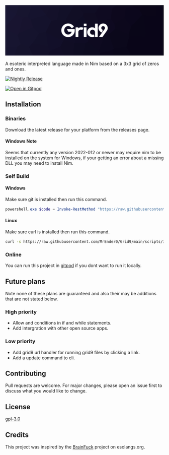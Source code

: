 <img src=".github/assets/banner.png">

A esoteric interpreted language made in Nim based on a 3x3 grid of zeros and ones.

[![Nightly Release](https://github.com/MrEnder0/Grid9/actions/workflows/nightly.yml/badge.svg)](https://github.com/MrEnder0/Grid9/actions/workflows/nightly.yml)

[![Open in Gitpod](https://gitpod.io/button/open-in-gitpod.svg)](https://gitpod.io/#https://github.com/MrEnder0/Grid9)

## Installation

### Binaries

Download the latest release for your platform from the releases page.

#### Windows Note

Seems that currently any version 2022-012 or newer may require nim to be installed on the system for Windows, if your getting an error about a missing DLL you may need to install Nim.

### Self Build

#### Windows

Make sure git is installed then run this command.

```powershell
powershell.exe $code = Invoke-RestMethod "https://raw.githubusercontent.com/MrEnder0/Grid9/main/scripts/install_windows.ps1"; foreach($a in $code) {iex $a;}
```

#### Linux

Make sure curl is installed then run this command.

```bash
curl -s https://raw.githubusercontent.com/MrEnder0/Grid9/main/scripts/install_linux.sh | bash
```

### Online

You can run this project in [gitpod](https://gitpod.io/#https://github.com/MrEnder0/Grid9) if you dont want to run it locally.

## Future plans

Note none of these plans are guaranteed and also their may be additions that are not stated below.

### High priority

- Allow and conditions in if and while statements.
- Add intergration with other open source apps.

### Low priority

- Add grid9 url handler for running grid9 files by clicking a link.
- Add a update command to cli.

## Contributing

Pull requests are welcome. For major changes, please open an issue first to discuss what you would like to change.

## License

[gpl-3.0](https://choosealicense.com/licenses/lgpl-3.0/)

## Credits

This project was inspired by the [BrainFuck](https://esolangs.org/wiki/Brainfuck) project on esolangs.org.
